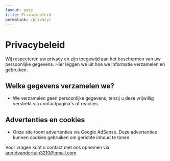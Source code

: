 ```yaml
---
layout: page
title: Privacybeleid
permalink: /privacy/
---
```


# Privacybeleid
Wij respecteren uw privacy en zijn toegewijd aan het beschermen van uw persoonlijke gegevens. Hier leggen we uit hoe we informatie verzamelen en gebruiken.

## Welke gegevens verzamelen we?
- We verzamelen geen persoonlijke gegevens, tenzij u deze vrijwillig verstrekt via contactpagina's of reacties.

## Advertenties en cookies
- Onze site toont advertenties via Google AdSense. Deze advertenties kunnen cookies gebruiken om gerichte inhoud te tonen.

Voor vragen kunt u contact met ons opnemen via [arendvandertuin3210@gmail.com](mailto:arendvandertuin3210@gmail.com).
